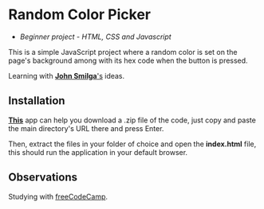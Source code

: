 # Random Color Picker
* *Beginner project - HTML, CSS and Javascript*

This is a simple JavaScript project where a random color is set on the page's background among with its hex code when the button is pressed.

Learning with [**John Smilga**'s](https://github.com/john-smilga/javascript-basic-projects) ideas.

## Installation
[**This**](https://download-directory.github.io/) app can help you download a .zip file of the code, just copy and paste the main directory's URL there and press Enter. 

Then, extract the files in your folder of choice and open the **index.html** file, this should run the application in your default browser.

## Observations
Studying with [freeCodeCamp](https://www.freecodecamp.org/).
